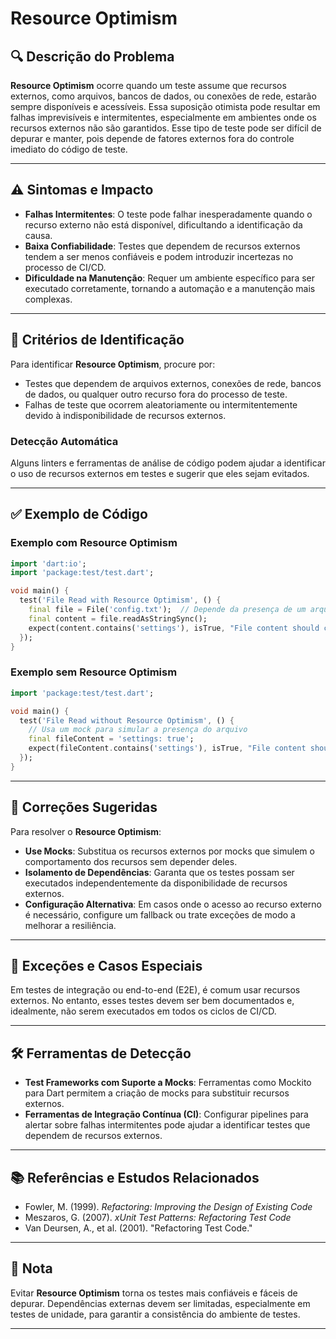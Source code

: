 # Resource Optimism

## 🔍 Descrição do Problema
**Resource Optimism** ocorre quando um teste assume que recursos externos, como arquivos, bancos de dados, ou conexões de rede, estarão sempre disponíveis e acessíveis. Essa suposição otimista pode resultar em falhas imprevisíveis e intermitentes, especialmente em ambientes onde os recursos externos não são garantidos. Esse tipo de teste pode ser difícil de depurar e manter, pois depende de fatores externos fora do controle imediato do código de teste.

---

## ⚠️ Sintomas e Impacto
- **Falhas Intermitentes**: O teste pode falhar inesperadamente quando o recurso externo não está disponível, dificultando a identificação da causa.
- **Baixa Confiabilidade**: Testes que dependem de recursos externos tendem a ser menos confiáveis e podem introduzir incertezas no processo de CI/CD.
- **Dificuldade na Manutenção**: Requer um ambiente específico para ser executado corretamente, tornando a automação e a manutenção mais complexas.

---

## 🔑 Critérios de Identificação
Para identificar **Resource Optimism**, procure por:
- Testes que dependem de arquivos externos, conexões de rede, bancos de dados, ou qualquer outro recurso fora do processo de teste.
- Falhas de teste que ocorrem aleatoriamente ou intermitentemente devido à indisponibilidade de recursos externos.

### Detecção Automática
Alguns linters e ferramentas de análise de código podem ajudar a identificar o uso de recursos externos em testes e sugerir que eles sejam evitados.

---

## ✅ Exemplo de Código

### Exemplo com Resource Optimism

```dart
import 'dart:io';
import 'package:test/test.dart';

void main() {
  test('File Read with Resource Optimism', () {
    final file = File('config.txt');  // Depende da presença de um arquivo externo
    final content = file.readAsStringSync();
    expect(content.contains('settings'), isTrue, "File content should contain settings information");
  });
}

```

### Exemplo sem Resource Optimism

```dart
import 'package:test/test.dart';

void main() {
  test('File Read without Resource Optimism', () {
    // Usa um mock para simular a presença do arquivo
    final fileContent = 'settings: true';
    expect(fileContent.contains('settings'), isTrue, "File content should contain settings information");
  });
}

```

---

## 🚀 Correções Sugeridas
Para resolver o **Resource Optimism**:

- **Use Mocks**: Substitua os recursos externos por mocks que simulem o comportamento dos recursos sem depender deles.
- **Isolamento de Dependências**: Garanta que os testes possam ser executados independentemente da disponibilidade de recursos externos.
- **Configuração Alternativa**: Em casos onde o acesso ao recurso externo é necessário, configure um fallback ou trate exceções de modo a melhorar a resiliência.

---

## 🌟 Exceções e Casos Especiais
Em testes de integração ou end-to-end (E2E), é comum usar recursos externos. No entanto, esses testes devem ser bem documentados e, idealmente, não serem executados em todos os ciclos de CI/CD.

---

## 🛠 Ferramentas de Detecção
- **Test Frameworks com Suporte a Mocks**: Ferramentas como Mockito para Dart permitem a criação de mocks para substituir recursos externos.
- **Ferramentas de Integração Contínua (CI)**: Configurar pipelines para alertar sobre falhas intermitentes pode ajudar a identificar testes que dependem de recursos externos.

---

## 📚 Referências e Estudos Relacionados
- Fowler, M. (1999). *Refactoring: Improving the Design of Existing Code*
- Meszaros, G. (2007). *xUnit Test Patterns: Refactoring Test Code*
- Van Deursen, A., et al. (2001). "Refactoring Test Code."

---

## 📝 Nota
Evitar **Resource Optimism** torna os testes mais confiáveis e fáceis de depurar. Dependências externas devem ser limitadas, especialmente em testes de unidade, para garantir a consistência do ambiente de testes.

---
